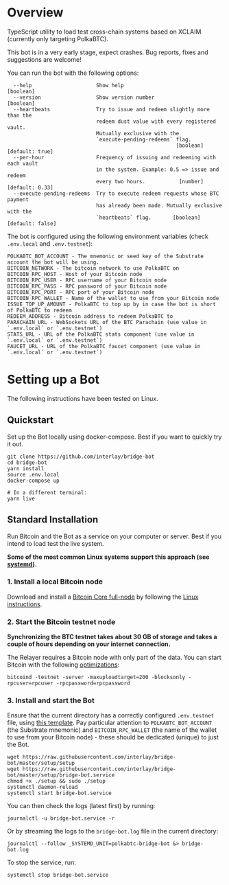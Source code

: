 # Overview

TypeScript utility to load test cross-chain systems based on XCLAIM (currently only targeting PolkaBTC).

This bot is in a very early stage, expect crashes. Bug reports, fixes and suggestions are welcome!

You can run the bot with the following options:
```
  --help                     Show help                                 [boolean]
  --version                  Show version number                       [boolean]
  --heartbeats               Try to issue and redeem slightly more than the
                             redeem dust value with every registered vault.
                             Mutually exclusive with the
                             `execute-pending-redeems` flag.
                                                       [boolean] [default: true]
  --per-hour                 Frequency of issuing and redeeming with each vault
                             in the system. Example: 0.5 => issue and redeem
                             every two hours.           [number] [default: 0.33]
  --execute-pending-redeems  Try to execute redeem requests whose BTC payment
                             has already been made. Mutually exclusive with the
                             `heartbeats` flag.       [boolean] [default: false]
```

The bot is configured using the following environment variables (check `.env.local` and `.env.testnet`):
```
POLKABTC_BOT_ACCOUNT - The mnemonic or seed key of the Substrate account the bot will be using.
BITCOIN_NETWORK - The bitcoin network to use PolkaBTC on
BITCOIN_RPC_HOST - Host of your Bitcoin node
BITCOIN_RPC_USER - RPC username of your Bitcoin node
BITCOIN_RPC_PASS - RPC password of your Bitcoin node
BITCOIN_RPC_PORT - RPC port of your Bitcoin node
BITCOIN_RPC_WALLET - Name of the wallet to use from your Bitcoin node
ISSUE_TOP_UP_AMOUNT - PolkaBTC to top up by in case the bot is short of PolkaBTC to redeem
REDEEM_ADDRESS - Bitcoin address to redeem PolkaBTC to
PARACHAIN_URL - WebSockets URL of the BTC Parachain (use value in `.env.local` or `.env.testnet`)
STATS_URL - URL of the PolkaBTC stats component (use value in `.env.local` or `.env.testnet`)
FAUCET_URL - URL of the PolkaBTC faucet component (use value in `.env.local` or `.env.testnet`)
```

# Setting up a Bot

The following instructions have been tested on Linux.

## Quickstart

Set up the Bot locally using docker-compose. Best if you want to quickly try it out.

```shell
git clone https://github.com/interlay/bridge-bot
cd bridge-bot
yarn install
source .env.local
docker-compose up

# In a different terminal:
yarn live
```

## Standard Installation

Run Bitcoin and the Bot as a service on your computer or server. Best if you intend to load test the live system.

**Some of the most common Linux systems support this approach (see [systemd](https://en.wikipedia.org/wiki/Systemd)).**

### 1. Install a local Bitcoin node

Download and install a [Bitcoin Core full-node](https://bitcoin.org/en/full-node#what-is-a-full-node) by following the [Linux instructions](https://bitcoin.org/en/full-node#linux-instructions).

### 2. Start the Bitcoin testnet node

**Synchronizing the BTC testnet takes about 30 GB of storage and takes a couple of hours depending on your internet connection.**

The Relayer requires a Bitcoin node with only part of the data. You can start Bitcoin with the following [optimizations](https://bitcoin.org/en/full-node#what-is-a-full-node):

```shell
bitcoind -testnet -server -maxuploadtarget=200 -blocksonly -rpcuser=rpcuser -rpcpassword=rpcpassword
```


### 3. Install and start the Bot

Ensure that the current directory has a correctly configured `.env.testnet` file, using [this template](https://github.com/interlay/bridge-bot/blob/master/.env.testnet). Pay particular attention to `POLKABTC_BOT_ACCOUNT` (the Substrate mnemonic) and `BITCOIN_RPC_WALLET` (the name of the wallet to use from your Bitcoin node) - these should be dedicated (unique) to just the Bot.

```shell
wget https://raw.githubusercontent.com/interlay/bridge-bot/master/setup/setup
wget https://raw.githubusercontent.com/interlay/bridge-bot/master/setup/bridge-bot.service
chmod +x ./setup && sudo ./setup
systemctl daemon-reload
systemctl start bridge-bot.service
```

You can then check the logs (latest first) by running:

```shell
journalctl -u bridge-bot.service -r
```

Or by streaming the logs to the `bridge-bot.log` file in the current directory:

```shell
journalctl --follow _SYSTEMD_UNIT=polkabtc-bridge-bot &> bridge-bot.log
```

To stop the service, run:

```shell
systemctl stop bridge-bot.service
```
